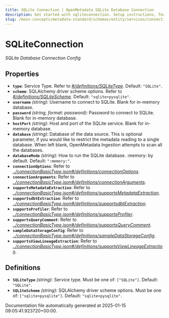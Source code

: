 ```yaml
---
title: SQLite Connection | OpenMetadata SQLite Database Connection
description: Get started with sqliteconnection. Setup instructions, features, and configuration details inside.
slug: /main-concepts/metadata-standard/schemas/entity/services/connections/database/sqliteconnection
---
```


# SQLiteConnection

*SQLite Database Connection Config*

## Properties

- **`type`**: Service Type. Refer to *[#/definitions/SQLiteType](#definitions/SQLiteType)*. Default: `"SQLite"`.
- **`scheme`**: SQLAlchemy driver scheme options. Refer to *[#/definitions/SQLiteScheme](#definitions/SQLiteScheme)*. Default: `"sqlite+pysqlite"`.
- **`username`** *(string)*: Username to connect to SQLite. Blank for in-memory database.
- **`password`** *(string, format: password)*: Password to connect to SQLite. Blank for in-memory database.
- **`hostPort`** *(string)*: Host and port of the SQLite service. Blank for in-memory database.
- **`database`** *(string)*: Database of the data source. This is optional parameter, if you would like to restrict the metadata reading to a single database. When left blank, OpenMetadata Ingestion attempts to scan all the databases.
- **`databaseMode`** *(string)*: How to run the SQLite database. :memory: by default. Default: `":memory:"`.
- **`connectionOptions`**: Refer to *[../connectionBasicType.json#/definitions/connectionOptions](#/connectionBasicType.json#/definitions/connectionOptions)*.
- **`connectionArguments`**: Refer to *[../connectionBasicType.json#/definitions/connectionArguments](#/connectionBasicType.json#/definitions/connectionArguments)*.
- **`supportsMetadataExtraction`**: Refer to *[../connectionBasicType.json#/definitions/supportsMetadataExtraction](#/connectionBasicType.json#/definitions/supportsMetadataExtraction)*.
- **`supportsdbtExtraction`**: Refer to *[../connectionBasicType.json#/definitions/supportsdbtExtraction](#/connectionBasicType.json#/definitions/supportsdbtExtraction)*.
- **`supportsProfiler`**: Refer to *[../connectionBasicType.json#/definitions/supportsProfiler](#/connectionBasicType.json#/definitions/supportsProfiler)*.
- **`supportsQueryComment`**: Refer to *[../connectionBasicType.json#/definitions/supportsQueryComment](#/connectionBasicType.json#/definitions/supportsQueryComment)*.
- **`sampleDataStorageConfig`**: Refer to *[../connectionBasicType.json#/definitions/sampleDataStorageConfig](#/connectionBasicType.json#/definitions/sampleDataStorageConfig)*.
- **`supportsViewLineageExtraction`**: Refer to *[../connectionBasicType.json#/definitions/supportsViewLineageExtraction](#/connectionBasicType.json#/definitions/supportsViewLineageExtraction)*.
## Definitions

- **`SQLiteType`** *(string)*: Service type. Must be one of: `["SQLite"]`. Default: `"SQLite"`.
- **`SQLiteScheme`** *(string)*: SQLAlchemy driver scheme options. Must be one of: `["sqlite+pysqlite"]`. Default: `"sqlite+pysqlite"`.


Documentation file automatically generated at 2025-01-15 09:05:41.923720+00:00.
